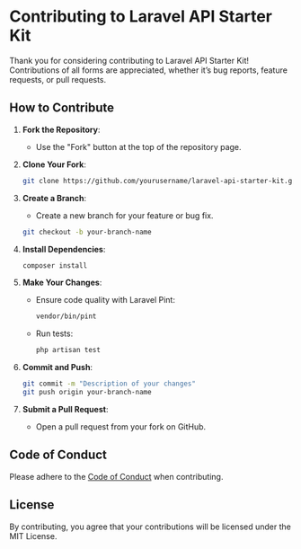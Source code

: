 # Contributing to Laravel API Starter Kit

Thank you for considering contributing to Laravel API Starter Kit! Contributions of all forms are appreciated, whether it’s bug reports, feature requests, or pull requests.

## How to Contribute

1. **Fork the Repository**:
   - Use the "Fork" button at the top of the repository page.

2. **Clone Your Fork**:
   ```bash
   git clone https://github.com/yourusername/laravel-api-starter-kit.git
   ```

3. **Create a Branch**:
   - Create a new branch for your feature or bug fix.
   ```bash
   git checkout -b your-branch-name
   ```

4. **Install Dependencies**:
   ```bash
   composer install
   ```

5. **Make Your Changes**:
   - Ensure code quality with Laravel Pint:
     ```bash
     vendor/bin/pint
     ```
   - Run tests:
     ```bash
     php artisan test
     ```

6. **Commit and Push**:
   ```bash
   git commit -m "Description of your changes"
   git push origin your-branch-name
   ```

7. **Submit a Pull Request**:
   - Open a pull request from your fork on GitHub.

## Code of Conduct

Please adhere to the [Code of Conduct](CODE_OF_CONDUCT.md) when contributing.

## License

By contributing, you agree that your contributions will be licensed under the MIT License.
